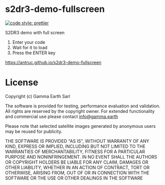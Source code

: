 # s2dr3-demo-fullscreen

[![code style: prettier](https://img.shields.io/badge/code_style-prettier-ff69b4.svg?style=flat-square)](https://github.com/prettier/prettier)

S2DR3 demo with full screen

1. Enter your code
2. Wait for it to load
3. Press the ENTER key

https://antruc.github.io/s2dr3-demo-fullscreen

# License

Copyright (c) Gamma Earth Sarl

The software is provided for testing, performance evaluation and validation. All rights are reserved by the copyright owner. For extended functionality and commercial use please contact info@gamma.earth

Please note that selected satellite images generated by anonymous users may be reused for publicity.

THE SOFTWARE IS PROVIDED "AS IS", WITHOUT WARRANTY OF ANY KIND, EXPRESS OR IMPLIED, INCLUDING BUT NOT LIMITED TO THE WARRANTIES OF MERCHANTABILITY, FITNESS FOR A PARTICULAR PURPOSE AND NONINFRINGEMENT. IN NO EVENT SHALL THE AUTHORS OR COPYRIGHT HOLDERS BE LIABLE FOR ANY CLAIM, DAMAGES OR OTHER LIABILITY, WHETHER IN AN ACTION OF CONTRACT, TORT OR OTHERWISE, ARISING FROM, OUT OF OR IN CONNECTION WITH THE SOFTWARE OR THE USE OR OTHER DEALINGS IN THE SOFTWARE
